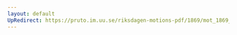 ```yaml
---
layout: default
UpRedirect: https://pruto.im.uu.se/riksdagen-motions-pdf/1869/mot_1869__fk__28/mot_1869__fk__28-002.pdf
---
```

